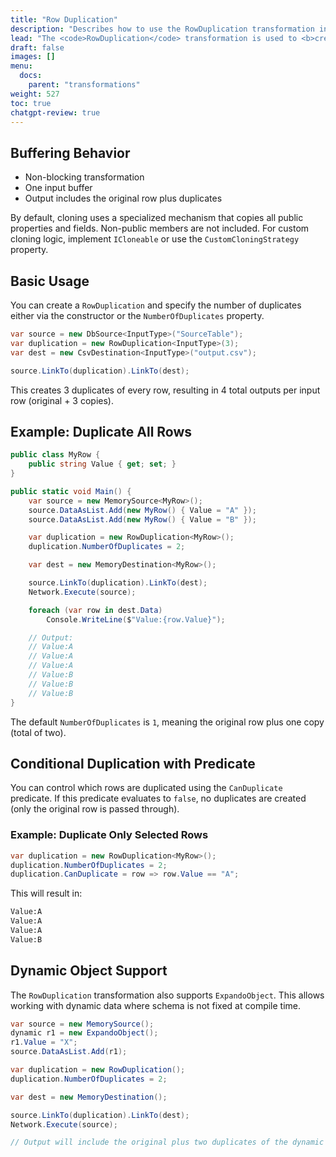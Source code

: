 ```yaml
---
title: "Row Duplication"
description: "Describes how to use the RowDuplication transformation in ETLBox to create multiple copies of input rows. Covers configuration via duplication count and conditional duplication using predicates. Includes support for strongly typed and dynamic data, and explains customization of cloning behavior."
lead: "The <code>RowDuplication</code> transformation is used to <b>create duplicates</b> of incoming rows in your data flow. It allows you to define how many copies of a row should be made and provides an optional predicate to control which rows are duplicated."
draft: false
images: []
menu:
  docs:
    parent: "transformations"
weight: 527
toc: true
chatgpt-review: true
---
```


## Buffering Behavior

- Non-blocking transformation
- One input buffer
- Output includes the original row plus duplicates

By default, cloning uses a specialized mechanism that copies all public properties and fields. Non-public members are not included.  For custom cloning logic, implement `ICloneable` or use the `CustomCloningStrategy` property.

## Basic Usage

You can create a `RowDuplication` and specify the number of duplicates either via the constructor or the `NumberOfDuplicates` property.

```csharp
var source = new DbSource<InputType>("SourceTable");
var duplication = new RowDuplication<InputType>(3);
var dest = new CsvDestination<InputType>("output.csv");

source.LinkTo(duplication).LinkTo(dest);
```

This creates 3 duplicates of every row, resulting in 4 total outputs per input row (original + 3 copies).

## Example: Duplicate All Rows

```csharp
public class MyRow {
    public string Value { get; set; }
}

public static void Main() {
    var source = new MemorySource<MyRow>();
    source.DataAsList.Add(new MyRow() { Value = "A" });
    source.DataAsList.Add(new MyRow() { Value = "B" });

    var duplication = new RowDuplication<MyRow>();
    duplication.NumberOfDuplicates = 2;

    var dest = new MemoryDestination<MyRow>();

    source.LinkTo(duplication).LinkTo(dest);
    Network.Execute(source);

    foreach (var row in dest.Data)
        Console.WriteLine($"Value:{row.Value}");

    // Output:
    // Value:A
    // Value:A
    // Value:A
    // Value:B
    // Value:B
    // Value:B
}
```

The default `NumberOfDuplicates` is `1`, meaning the original row plus one copy (total of two).

## Conditional Duplication with Predicate

You can control which rows are duplicated using the `CanDuplicate` predicate. If this predicate evaluates to `false`, no duplicates are created (only the original row is passed through).

### Example: Duplicate Only Selected Rows

```csharp
var duplication = new RowDuplication<MyRow>();
duplication.NumberOfDuplicates = 2;
duplication.CanDuplicate = row => row.Value == "A";
```

This will result in:

```txt
Value:A
Value:A
Value:A
Value:B
```

## Dynamic Object Support

The `RowDuplication` transformation also supports `ExpandoObject`. This allows working with dynamic data where schema is not fixed at compile time.

```csharp
var source = new MemorySource();
dynamic r1 = new ExpandoObject();
r1.Value = "X";
source.DataAsList.Add(r1);

var duplication = new RowDuplication();
duplication.NumberOfDuplicates = 2;

var dest = new MemoryDestination();

source.LinkTo(duplication).LinkTo(dest);
Network.Execute(source);

// Output will include the original plus two duplicates of the dynamic object
```

